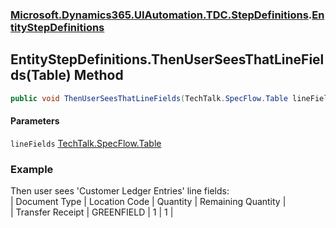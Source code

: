 ### [Microsoft.Dynamics365.UIAutomation.TDC.StepDefinitions](Microsoft.Dynamics365.UIAutomation.TDC.StepDefinitions.md 'Microsoft.Dynamics365.UIAutomation.TDC.StepDefinitions').[EntityStepDefinitions](EntityStepDefinitions.md 'Microsoft.Dynamics365.UIAutomation.TDC.StepDefinitions.EntityStepDefinitions')

## EntityStepDefinitions.ThenUserSeesThatLineFields(Table) Method

```csharp
public void ThenUserSeesThatLineFields(TechTalk.SpecFlow.Table lineFields);
```
#### Parameters

<a name='Microsoft.Dynamics365.UIAutomation.TDC.StepDefinitions.EntityStepDefinitions.ThenUserSeesThatLineFields(TechTalk.SpecFlow.Table).lineFields'></a>

`lineFields` [TechTalk.SpecFlow.Table](https://docs.microsoft.com/en-us/dotnet/api/TechTalk.SpecFlow.Table 'TechTalk.SpecFlow.Table')

### Example
Then user sees 'Customer Ledger Entries' line fields:  
| Document Type		| Location Code | Quantity | Remaining Quantity |  
| Transfer Receipt  | GREENFIELD    |  1       | 1                  |